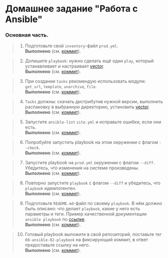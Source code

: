 # Домашнее задание "Работа с Ansible"

### Основная часть.

> 1. Подготовьте свой `inventory`-файл `prod.yml`.  
**Выполнено** (см. [коммит](https://github.com/ipodovalov/devops-netology/commit/856115c)).

> 2. Допишите `playbook`: нужно сделать ещё один `play`, который устанавливает и настраивает [vector](https://vector.dev/).  
**Выполнено** (см. [коммит](https://github.com/ipodovalov/devops-netology/commit/376ff02)).

> 3. При создании `tasks` рекомендую использовать модули: `get_url`, `template`, `unarchive`, `file`.  
**Выполнено** (см. [коммит](https://github.com/ipodovalov/devops-netology/commit/0aee023)).

> 4. `Tasks` должны: скачать дистрибутив нужной версии, выполнить распаковку в выбранную директорию, установить [vector](https://vector.dev/).  
**Выполнено** (см. [коммит](https://github.com/ipodovalov/devops-netology/commit/0aee023)).

> 5. Запустите `ansible-lint` `site.yml` и исправьте ошибки, если они есть.  
**Выполнено** (см. [коммит](https://github.com/ipodovalov/devops-netology/commit/0aee023)).

> 6. Попробуйте запустить playbook на этом окружении с флагом `--check`.  
**Выполнено** (см. [коммит](https://github.com/ipodovalov/devops-netology/commit/0aee023)).

> 7. Запустите playbook на `prod.yml` окружении с флагом `--diff`. Убедитесь, что изменения на системе произведены.  
**Выполнено** (см. [коммит](https://github.com/ipodovalov/devops-netology/commit/0aee023)).

> 8. Повторно запустите `playbook` с флагом `--diff` и убедитесь, что `playbook` идемпотентен.  
**Выполнено** (см. [коммит](https://github.com/ipodovalov/devops-netology/commit/0aee023)).

> 9. Подготовьте `README.md`-файл по своему `playbook`. В нём должно быть описано: что делает `playbook`, какие у него есть параметры и теги. Пример качественной документации `ansible playbook` по [ссылке](https://github.com/opensearch-project/ansible-playbook).  
**Выполнено** (см. [коммит](https://github.com/ipodovalov/devops-netology/commit/98e3b6c)).

> 10. Готовый playbook выложите в свой репозиторий, поставьте тег `08-ansible-02-playbook` на фиксирующий коммит, в ответ предоставьте ссылку на него.  
**Выполнено** (см. [коммит](https://github.com/ipodovalov/devops-netology/commit/98e3b6c)).

